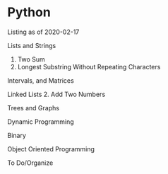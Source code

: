 # Python

Listing as of 2020-02-17

Lists and Strings
1. Two Sum
3. Longest Substring Without Repeating Characters

Intervals, and Matrices

Linked Lists
2. Add Two Numbers

Trees and Graphs

Dynamic Programming

Binary

Object Oriented Programming

To Do/Organize
